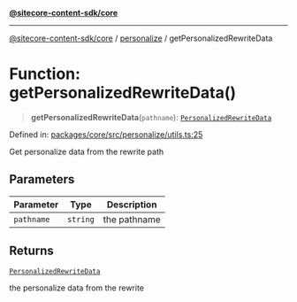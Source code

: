 [**@sitecore-content-sdk/core**](../../README.md)

***

[@sitecore-content-sdk/core](../../README.md) / [personalize](../README.md) / getPersonalizedRewriteData

# Function: getPersonalizedRewriteData()

> **getPersonalizedRewriteData**(`pathname`): [`PersonalizedRewriteData`](../type-aliases/PersonalizedRewriteData.md)

Defined in: [packages/core/src/personalize/utils.ts:25](https://github.com/Sitecore/xmc-jss-dev/blob/3977926a625263337e3b7cdaaa92a610ea43e8f1/packages/core/src/personalize/utils.ts#L25)

Get personalize data from the rewrite path

## Parameters

| Parameter | Type | Description |
| ------ | ------ | ------ |
| `pathname` | `string` | the pathname |

## Returns

[`PersonalizedRewriteData`](../type-aliases/PersonalizedRewriteData.md)

the personalize data from the rewrite
